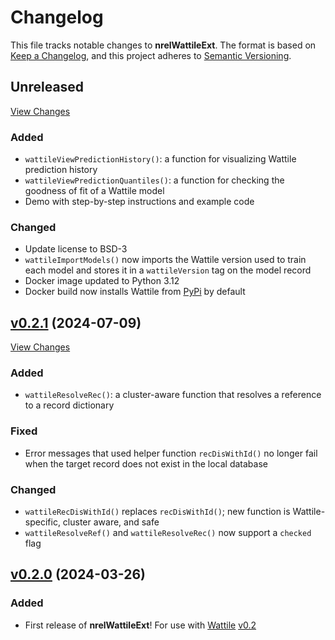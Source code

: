 # Changelog

This file tracks notable changes to **nrelWattileExt**. The format is based on
[Keep a Changelog], and this project adheres to [Semantic Versioning].

[Keep a Changelog]: https://keepachangelog.com/ "Keep a Changelog"
[Semantic Versioning]: https://semver.org/ "Semantic Versioning"

## Unreleased

[View Changes](https://github.com/NREL/nrelWattileExt/compare/main...develop)

### Added

- `wattileViewPredictionHistory()`: a function for visualizing Wattile
  prediction history
- `wattileViewPredictionQuantiles()`: a function for checking the goodness of
  fit of a Wattile model
- Demo with step-by-step instructions and example code

### Changed

- Update license to BSD-3
- `wattileImportModels()` now imports the Wattile version used to train each
  model and stores it in a `wattileVersion` tag on the model record
- Docker image updated to Python 3.12
- Docker build now installs Wattile from [PyPi](https://pypi.org/project/wattile/)
  by default

## [v0.2.1] (2024-07-09)

[v0.2.1]: https://github.com/NREL/nrelWattileExt/releases/tag/v0.2.1

[View Changes](https://github.com/NREL/nrelUtilityExt/compare/v0.2.0...v0.2.1)

### Added

- `wattileResolveRec()`: a cluster-aware function that resolves a reference to a
  record dictionary

### Fixed

- Error messages that used helper function `recDisWithId()` no longer fail when
  the target record does not exist in the local database

### Changed

- `wattileRecDisWithId()` replaces `recDisWithId()`; new function is
  Wattile-specific, cluster aware, and safe
- `wattileResolveRef()` and `wattileResolveRec()` now support a `checked` flag

## [v0.2.0] (2024-03-26)

[v0.2.0]: https://github.com/NREL/nrelWattileExt/releases/tag/v0.2.0

### Added

- First release of **nrelWattileExt**! For use with [Wattile]
  [v0.2](https://github.com/NREL/Wattile/releases/tag/0.2.0)

[Wattile]: https://github.com/NREL/wattile/ "Wattile"